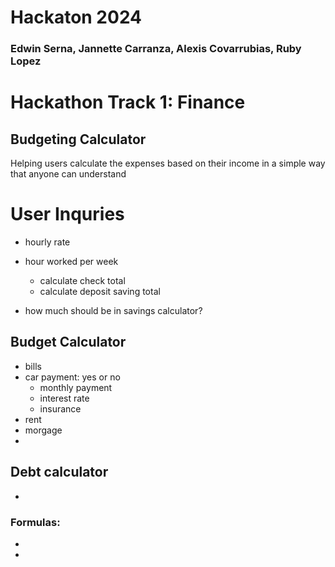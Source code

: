 # Hackaton 2024
### Edwin Serna, Jannette Carranza, Alexis Covarrubias, Ruby Lopez

# Hackathon Track 1: Finance
## Budgeting Calculator
Helping users calculate the expenses based on their income in a simple way that anyone can understand

# User Inquries
- hourly rate
- hour worked per week
    - calculate check total
    - calculate deposit saving total

- how much should be in savings calculator?

## Budget Calculator
- bills
- car payment: yes or no
    - monthly payment
    - interest rate
    - insurance
- rent
- morgage
- 

## Debt calculator
- 

### Formulas:
- 
- 
